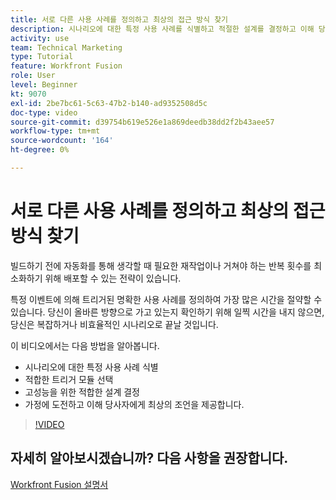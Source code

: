 ```yaml
---
title: 서로 다른 사용 사례를 정의하고 최상의 접근 방식 찾기
description: 시나리오에 대한 특정 사용 사례를 식별하고 적절한 설계를 결정하고 이해 당사자에게 다음과 같은 최상의 조언을 제공하는 방법을 알아봅니다. [!DNL Adobe Workfront Fusion].
activity: use
team: Technical Marketing
type: Tutorial
feature: Workfront Fusion
role: User
level: Beginner
kt: 9070
exl-id: 2be7bc61-5c63-47b2-b140-ad9352508d5c
doc-type: video
source-git-commit: d39754b619e526e1a869deedb38dd2f2b43aee57
workflow-type: tm+mt
source-wordcount: '164'
ht-degree: 0%

---
```


# 서로 다른 사용 사례를 정의하고 최상의 접근 방식 찾기

빌드하기 전에 자동화를 통해 생각할 때 필요한 재작업이나 거쳐야 하는 반복 횟수를 최소화하기 위해 배포할 수 있는 전략이 있습니다.

특정 이벤트에 의해 트리거된 명확한 사용 사례를 정의하여 가장 많은 시간을 절약할 수 있습니다. 당신이 올바른 방향으로 가고 있는지 확인하기 위해 일찍 시간을 내지 않으면, 당신은 복잡하거나 비효율적인 시나리오로 끝날 것입니다.

이 비디오에서는 다음 방법을 알아봅니다.

* 시나리오에 대한 특정 사용 사례 식별
* 적합한 트리거 모듈 선택
* 고성능을 위한 적합한 설계 결정
* 가정에 도전하고 이해 당사자에게 최상의 조언을 제공합니다.

>[!VIDEO](https://video.tv.adobe.com/v/335311/?quality=12)

## 자세히 알아보시겠습니까? 다음 사항을 권장합니다.

[Workfront Fusion 설명서](https://experienceleague.adobe.com/docs/workfront/using/adobe-workfront-fusion/workfront-fusion-2.html?lang=en)
